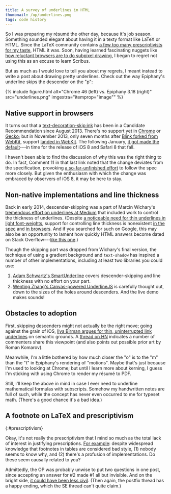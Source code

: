 ```yaml
---
title: A survey of underlines in HTML
thumbnail: /up/underlines.png
tags: code history
---
```


So I was preparing my résumé the other day, because it's job season.
Something sounded elegant about having it in a texty format like LaTeX or HTML.
Since the LaTeX community contains
[a few too many prescriptivists for my taste]({{site.baseurl}}{{page.url}}#prescriptivism),
HTML it was.
Soon, having learned fascinating nuggets like
[how reluctant browsers are to do subpixel drawing][SOSubpixel],
I began to regret not using this as an excuse to learn Scribus.

[SOSubpixel]: http://stackoverflow.com/questions/5709698/
But as much as I would love to tell you about my regrets,
I meant instead to write a post about drawing pretty underlines.
Check out the way Epiphany's underline skips the descender on the "p":

{% include figure.html alt="Chrome 46 (left) vs. Epiphany 3.18 (right)" src="underlines.png" imgextra="itemprop=\"image\"" %}

## Native support in browsers

It turns out that a [text-decoration-skip:ink][W3TextDeco]
has been in a Candidate Recommendation since August 2013.
There's no support yet in [Chrome][ChromeBug] or [Gecko][GeckoBug];
but in November 2013, only seven months after
[Blink forked from WebKit][BlinkBranchPoint],
support [landed in WebKit][WebKitSkip].
The following January,
[it got made the default][WebKitAlwaysSkip]---in time for the
release of iOS 8 and Safari 8 that fall.

I haven't been able to find the discussion of why
this was the right thing to do.
In fact, Comment 11 in that last link noted that the change deviates from
the specification, provoking [a so-far-unfinished effort][WebKitSkipObjects]
to follow the spec more closely. But given the enthusiasm with which
the change was embraced by observers of iOS 8, it may be here to stay.

[W3TextDeco]: http://www.w3.org/TR/2013/CR-css-text-decor-3-20130801/#text-decoration-skip-property
[ChromeBug]: https://code.google.com/p/chromium/issues/detail?id=477917
[GeckoBug]: https://bugzilla.mozilla.org/show_bug.cgi?id=812990
[BlinkBranchPoint]: https://groups.google.com/a/chromium.org/d/msg/blink-dev/J41PSKuMan0/gD5xcqicqP8J
[WebKitSkip]: https://bugs.webkit.org/show_bug.cgi?id=121806
[WebKitAlwaysSkip]: https://bugs.webkit.org/show_bug.cgi?id=127331
[SkipInk]: https://css-tricks.com/almanac/properties/t/text-decoration-skip/
[Comment11]: https://bugs.webkit.org/show_bug.cgi?id=127331#c11
[WebKitSkipObjects]: https://bugs.webkit.org/show_bug.cgi?id=128723

## Non-native implementations and line thickness

Back in early 2014, descender-skipping was a part of
Marcin Wichary's [tremendous effort on underlines at Medium][Wichary]
that included work to control the thickness of underlines.
(Despite [a noticeable need for thin underlines in light font-weights][Patton],
support for controlling line thickness is nonexistent
[in the spec][W3TextDeco] and [in browsers][ChromeThickness].
And if you searched for such on Google, this may also be an opportunity to
lament how quickly HTML answers become dated
on Stack Overflow---[like this one][SOUnderlineThickness].)

Though the skipping part was dropped from Wichary's final version,
the technique of using a gradient background and `text-shadow`
has inspired a number of other implementations, including at least
two libraries you could use:

1. [Adam Schwartz's SmartUnderline][SmartUnderline]
   covers descender-skipping and line thickness
   with no effort on your part.
2. [Wenting Zhang's Canvas-powered UnderlineJS][Zhang]
   is carefully thought out, down to the sizes of the holes around descenders.
   And the live demo makes sounds!

[Wichary]: https://medium.com/designing-medium/crafting-link-underlines-on-medium-7c03a9274f9
[Patton]: http://www.acusti.ca/blog/2014/11/28/towards-a-more-perfect-link-underline/
[Zhang]: https://github.com/wentin/underlineJS
[SmartUnderline]: https://eager.io/showcase/SmartUnderline/
[ChromeThickness]: https://code.google.com/p/chromium/issues/detail?id=338148
[SOUnderlineThickness]: http://stackoverflow.com/questions/13840403/

## Obstacles to adoption

First, skipping descenders might not actually be the right move;
going against the grain of iOS,
[Ilya Birman argues for thin, uninterrupted link underlines][DontSkip]
on semantic grounds.
A [thread on HN][HNSmartUnderline]
indicates a number of commenters share this viewpoint
(and also points out possible prior art by Roman Komarov).

[DontSkip]: http://ilyabirman.net/meanwhile/all/underlines-and-descenders/
[HNSmartUnderline]: https://news.ycombinator.com/item?id=8587078

Meanwhile, I'm a little bothered by how much closer the "o" is to the
"m" than the "t" in Epiphany's rendering of "motions".
Maybe that's just because I'm used to looking at Chrome;
but until I learn more about kerning,
I guess I'm sticking with using Chrome to render my résumé to PDF.

Still, I'll keep the above in mind in case I ever need to
underline mathematical formulas with subscripts.
Somehow my handwritten notes are full of such,
while the concept has never even occurred to me for typeset math.
(There's a good chance it's a bad idea.)

## A footnote on LaTeX and prescriptivism
{:#prescriptivism}

Okay, it's not really the prescriptivism that I mind
so much as the total lack of interest in justifying prescriptions.
[For example][tablefeet]: despite widespread knowledge that
footnotes in tables are considered bad style,
(1) nobody seems to know why, and
(2) there's a profusion of implementations.
Do these seem causally related to you?

Admittedly, the OP was probably unwise to put two questions in one post,
since accepting an answer for #2 made #1 all but invisible.
And on the bright side, [it could have been less civil][postfixbody].
(Then again, the postfix thread has a happy ending,
which the SE thread can't quite claim.)

[tablefeet]: http://tex.stackexchange.com/questions/1583/
[postfixbody]: http://comments.gmane.org/gmane.mail.postfix.user/196733

